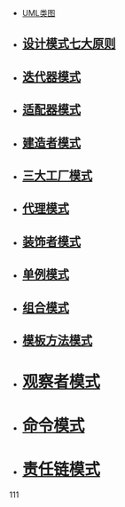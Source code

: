 * [UML类图](markdown/设计模式/UML图.md)

* ## [设计模式七大原则](markdown/设计模式/设计模式七大原则.md)

* ## [迭代器模式](markdown/设计模式/迭代器模式.md)

* ## [适配器模式](markdown/设计模式/适配器模式.md)

* ## [建造者模式](markdown/设计模式/建造者模式.md)

* ## [三大工厂模式](markdown/设计模式/三大工厂模式.md)

* ## [代理模式](markdown/设计模式/代理模式.md)

* ## [装饰者模式](markdown/设计模式/装饰者模式.md)

* ## [单例模式](markdown/设计模式/单例模式.md)

* ## [组合模式](markdown/设计模式/组合模式.md)

* ## [模板方法模式](markdown/设计模式/模板方法模式.md)

* # [观察者模式](markdown/设计模式/观察者模式.md)

* # [命令模式](markdown/设计模式/命令模式.md)

* #  [责任链模式](markdown/设计模式/责任链模式.md)

111

